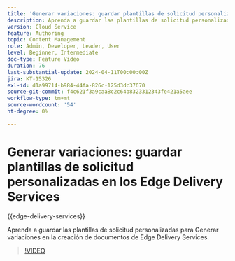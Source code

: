 ```yaml
---
title: 'Generar variaciones: guardar plantillas de solicitud personalizadas en los Edge Delivery Services'
description: Aprenda a guardar las plantillas de solicitud personalizadas para Generar variaciones en la creación de documentos de Edge Delivery Services.
version: Cloud Service
feature: Authoring
topic: Content Management
role: Admin, Developer, Leader, User
level: Beginner, Intermediate
doc-type: Feature Video
duration: 76
last-substantial-update: 2024-04-11T00:00:00Z
jira: KT-15326
exl-id: d1a99714-b984-44fa-826c-125d3dc37670
source-git-commit: f4c621f3a9caa8c2c64b8323312343fe421a5aee
workflow-type: tm+mt
source-wordcount: '54'
ht-degree: 0%

---
```


# Generar variaciones: guardar plantillas de solicitud personalizadas en los Edge Delivery Services

{{edge-delivery-services}}

Aprenda a guardar las plantillas de solicitud personalizadas para Generar variaciones en la creación de documentos de Edge Delivery Services.

>[!VIDEO](https://video.tv.adobe.com/v/3428317/?learn=on)

